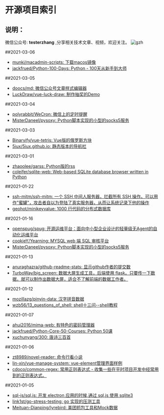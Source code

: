 # 开源项目索引

## 说明：
微信公众号: **testerzhang** ,分享相关技术文章、视频，欢迎关注。
![gzh](https://testerzhang.github.io/resources/gzh.png)


##2021-03-06
- [munki/macadmin-scripts: 下载macos镜像](https://github.com/munki/macadmin-scripts.git)
- [jackfrued/Python-100-Days: Python - 100天从新手到大师](https://github.com/jackfrued/Python-100-Days.git)


##2021-03-05
- [doocs/md: 微信公众号文章样式编辑器](https://github.com/doocs/md.git)
- [LuckDraw/vue-luck-draw: 制作抽奖的Demo](https://github.com/LuckDraw/vue-luck-draw.git)


##2021-03-04
- [polyrabbit/WeCron: 微信上的定时提醒](https://github.com/polyrabbit/WeCron.git)
- [MisterDaneel/pysoxy: Python脚本实现的小型的socks5服务](https://github.com/MisterDaneel/pysoxy.git)


##2021-03-03
- [Binaryify/vue-tetris:  Vue版的俄罗斯方块](https://github.com/Binaryify/vue-tetris.git)
- [5iux/5iux.github.io: 静态版本的导航栏](https://github.com/5iux/5iux.github.io.git)


##2021-03-01
- [zhaoolee/garss: Python版的rss](https://github.com/zhaoolee/garss.git)
- [coleifer/sqlite-web: Web-based SQLite database browser written in Python](https://github.com/coleifer/sqlite-web.git)


##2021-01-22
- [ssh-mitm/ssh-mitm: 一个 SSH 中间人服务器，拦截所有 SSH 操作。可以用作"蜜罐"，攻击者自以为登陆了真实服务器，从而让系统记录下他的操作](https://github.com/ssh-mitm/ssh-mitm.git)
- [geohot/minikeyvalue: 1000 行代码的分布式数据库](https://github.com/geohot/minikeyvalue.git)


##2021-01-16
- [openspug/spug: 开源运维平台：面向中小型企业设计的轻量级无Agent的自动化运维平台](https://github.com/openspug/spug.git)
- [cookieY/Yearning: MYSQL web 端 SQL 审核平台](https://github.com/cookieY/Yearning.git)
- [MisterDaneel/pysoxy: Python脚本实现的小型的socks5服务](https://github.com/MisterDaneel/pysoxy.git)


##2021-01-13
- [anuraghazra/github-readme-stats: 显示github作者的提交数](https://github.com/anuraghazra/github-readme-stats.git)
- [TurboWay/big_screen: 数据大屏生成工具，后端使用 flask。只要传一下数据，就可以制作出数据大屏，适合不了解前端的数据工作者。](https://github.com/TurboWay/big_screen.git)


##2021-01-12
- [mozillazg/pinyin-data: 汉字拼音数据](https://github.com/mozillazg/pinyin-data.git)
- [wzb56/13_questions_of_shell: shell十三问--shell教程](https://github.com/wzb56/13_questions_of_shell.git)


##2021-01-07
- [ahui2016/mima-web: 有特色的密码管理器](https://github.com/ahui2016/mima-web.git)
- [jackfrued/Python-Core-50-Courses: Python 50课](https://github.com/jackfrued/Python-Core-50-Courses.git)
- [xuchunyang/300: 唐诗三百首](https://github.com/xuchunyang/300.git)


##2021-01-06
- [zt8989/novel-reader: 命令行看小说](https://github.com/zt8989/novel-reader.git)
- [lin-xin/vue-manage-system: vue-element管理界面样例](https://github.com/lin-xin/vue-manage-system.git)
- [cdoco/common-regex: 常用正则表达式 - 收集一些在平时项目开发中经常用到的正则表达式。](https://github.com/cdoco/common-regex.git)


##2021-01-05
- [sql-js/sql.js: 开发 electron 应用的时候,通过 sql.js 使用 sqlite3](https://github.com/sql-js/sql.js.git)
- [link1st/go-stress-testing: go 实现的压测工具](https://github.com/link1st/go-stress-testing.git)
- [Meituan-Dianping/lyrebird: 美团抓包工具和Mock数据](https://github.com/Meituan-Dianping/lyrebird.git)


